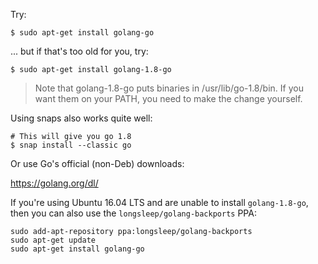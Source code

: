 Try:

```
$ sudo apt-get install golang-go
```

... but if that's too old for you, try:

```
$ sudo apt-get install golang-1.8-go
```

> Note that golang-1.8-go puts binaries in /usr/lib/go-1.8/bin. If you want them on your PATH, you need to make the change yourself.

Using snaps also works quite well:

```
# This will give you go 1.8
$ snap install --classic go
```

Or use Go's official (non-Deb) downloads:

https://golang.org/dl/

If you're using Ubuntu 16.04 LTS and are unable to install `golang-1.8-go`, then you can also use the `longsleep/golang-backports` PPA:

```
sudo add-apt-repository ppa:longsleep/golang-backports
sudo apt-get update
sudo apt-get install golang-go
```

